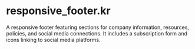 # responsive_footer.kr
A responsive footer featuring sections for company information, resources, policies, and social media connections. It includes a subscription form and icons linking to social media platforms.
